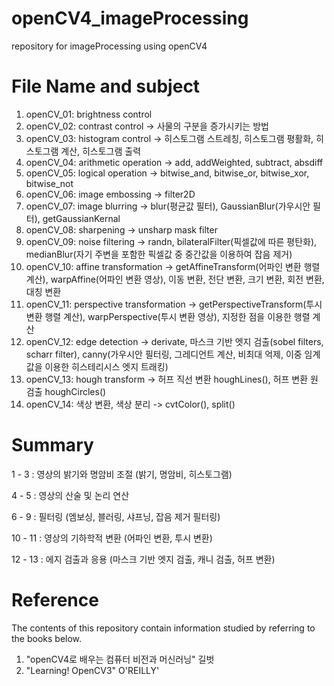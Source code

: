 # openCV4_imageProcessing
repository for imageProcessing using openCV4

# File Name and subject
1. openCV_01: brightness control
2. openCV_02: contrast control -> 사물의 구분을 증가시키는 방법
3. openCV_03: histogram control -> 히스토그램 스트레칭, 히스토그램 평활화, 히스토그램 계산, 히스토그램 출력
4. openCV_04: arithmetic operation -> add, addWeighted, subtract, absdiff
5. openCV_05: logical operation -> bitwise_and, bitwise_or, bitwise_xor, bitwise_not
6. openCV_06: image embossing -> filter2D
7. openCV_07: image blurring -> blur(평균값 필터), GaussianBlur(가우시안 필터), getGaussianKernal
8. openCV_08: sharpening -> unsharp mask filter
9. openCV_09: noise filtering -> randn, bilateralFilter(픽셀값에 따른 평탄화), medianBlur(자기 주변을 포함한 픽셀값 중 중간값을 이용하여 잡음 제거)
10. openCV_10: affine transformation -> getAffineTransform(어파인 변환 행렬 계산), warpAffine(어파인 변환 영상), 이동 변환, 전단 변환, 크기 변환, 회전 변환, 대칭 변환
11. openCV_11: perspective transformation -> getPerspectiveTransform(투시 변환 행렬 계산), warpPerspective(투시 변환 영상), 지정한 점을 이용한 행렬 계산
12. openCV_12: edge detection -> derivate, 마스크 기반 엣지 검출(sobel filters, scharr filter), canny(가우시안 필터링, 그레디언트 계산, 비최대 억제, 이중 임계값을 이용한 히스테리시스 엣지 트래킹)
13. openCV_13: hough transform -> 허프 직선 변환 houghLines(), 허프 변환 원 검출 houghCircles()
14. openCV_14: 색상 변환, 색상 분리 -> cvtColor(), split()

# Summary
1 - 3 : 영상의 밝기와 명암비 조절 (밝기, 명암비, 히스토그램)

4 - 5 : 영상의 산술 및 논리 연산

6 - 9 : 필터링 (엠보싱, 블러링, 샤프닝, 잡음 제거 필터링)

10 - 11 : 영상의 기하학적 변환 (어파인 변환, 투시 변환)

12 - 13 : 에지 검출과 응용 (마스크 기반 엣지 검출, 캐니 검출, 허프 변환)

# Reference
The contents of this repository contain information studied by referring to the books below.
1. "openCV4로 배우는 컴퓨터 비전과 머신러닝" 길벗
2. "Learning! OpenCV3" O'REILLY'
